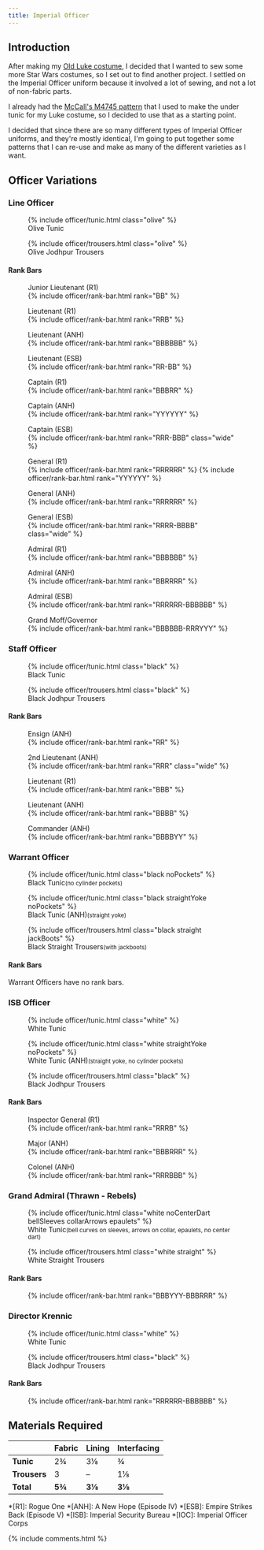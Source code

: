 ```yaml
---
title: Imperial Officer
---
```


<link rel="stylesheet" type="text/css" href="{{ '/assets/css/imperial-officer.css?v=' | append: site.github.build_revision | relative_url }}" />

## Introduction

After making my [Old Luke costume](/costuming/luke-tfa.html), I decided that I wanted to sew some more Star Wars costumes, so I set out to find another project. I settled on the Imperial Officer uniform because it involved a lot of sewing, and not a lot of non-fabric parts.

I already had the [McCall's M4745 pattern](https://mccallpattern.mccall.com/m4745) that I used to make the under tunic for my Luke costume, so I decided to use that as a starting point.

I decided that since there are so many different types of Imperial Officer uniforms, and they're mostly identical, I'm going to put together some patterns that I can re-use and make as many of the different varieties as I want.

## Officer Variations

### Line Officer
<figure>
	{% include officer/tunic.html class="olive" %}
	<figcaption>Olive Tunic</figcaption>
</figure>
<figure>
	{% include officer/trousers.html class="olive" %}
	<figcaption>Olive Jodhpur Trousers</figcaption>
</figure>

#### Rank Bars
<figure>
	<figcaption>Junior Lieutenant (R1)</figcaption>
	{% include officer/rank-bar.html rank="BB" %}
</figure>
<figure>
	<figcaption>Lieutenant (R1)</figcaption>
	{% include officer/rank-bar.html rank="RRB" %}
</figure>
<figure>
	<figcaption>Lieutenant (ANH)</figcaption>
	{% include officer/rank-bar.html rank="BBBBBB" %}
</figure>
<figure>
	<figcaption>Lieutenant (ESB)</figcaption>
	{% include officer/rank-bar.html rank="RR-BB" %}
</figure>
<figure>
	<figcaption>Captain (R1)</figcaption>
	{% include officer/rank-bar.html rank="BBBRR" %}
</figure>
<figure>
	<figcaption>Captain (ANH)</figcaption>
	{% include officer/rank-bar.html rank="YYYYYY" %}
</figure>
<figure>
	<figcaption>Captain (ESB)</figcaption>
	{% include officer/rank-bar.html rank="RRR-BBB" class="wide" %}
</figure>
<figure>
	<figcaption>General (R1)</figcaption>
	{% include officer/rank-bar.html rank="RRRRRR" %}
	{% include officer/rank-bar.html rank="YYYYYY" %}
</figure>
<figure>
	<figcaption>General (ANH)</figcaption>
	{% include officer/rank-bar.html rank="RRRRRR" %}
</figure>
<figure>
	<figcaption>General (ESB)</figcaption>
	{% include officer/rank-bar.html rank="RRRR-BBBB" class="wide" %}
</figure>
<figure>
	<figcaption>Admiral (R1)</figcaption>
	{% include officer/rank-bar.html rank="BBBBBB" %}
</figure>
<figure>
	<figcaption>Admiral (ANH)</figcaption>
	{% include officer/rank-bar.html rank="BBRRRR" %}
</figure>
<figure>
	<figcaption>Admiral (ESB)</figcaption>
	{% include officer/rank-bar.html rank="RRRRRR-BBBBBB" %}
</figure>
<figure>
	<figcaption>Grand Moff/<wbr/>Governor</figcaption>
	{% include officer/rank-bar.html rank="BBBBBB-RRRYYY" %}
</figure>

### Staff Officer
<figure>
	{% include officer/tunic.html class="black" %}
	<figcaption>Black Tunic</figcaption>
</figure>
<figure>
	{% include officer/trousers.html class="black" %}
	<figcaption>Black Jodhpur Trousers</figcaption>
</figure>

#### Rank Bars
<figure>
	<figcaption>Ensign (ANH)</figcaption>
	{% include officer/rank-bar.html rank="RR" %}
</figure>
<figure>
	<figcaption>2nd Lieutenant (ANH)</figcaption>
	{% include officer/rank-bar.html rank="RRR" class="wide" %}
</figure>
<figure>
	<figcaption>Lieutenant (R1)</figcaption>
	{% include officer/rank-bar.html rank="BBB" %}
</figure>
<figure>
	<figcaption>Lieutenant (ANH)</figcaption>
	{% include officer/rank-bar.html rank="BBBB" %}
</figure>
<figure>
	<figcaption>Commander (ANH)</figcaption>
	{% include officer/rank-bar.html rank="BBBBYY" %}
</figure>

### Warrant Officer
<figure>
	{% include officer/tunic.html class="black noPockets" %}
	<figcaption>Black Tunic<small>(no cylinder pockets)</small></figcaption>
</figure>
<figure>
	{% include officer/tunic.html class="black straightYoke noPockets" %}
	<figcaption>Black Tunic (ANH)<small>(straight yoke)</small></figcaption>
</figure>
<figure>
	{% include officer/trousers.html class="black straight jackBoots" %}
	<figcaption>Black Straight Trousers<small>(with jackboots)</small></figcaption>
</figure>

#### Rank Bars
Warrant Officers have no rank bars.

### ISB Officer
<figure>
	{% include officer/tunic.html class="white" %}
	<figcaption>White Tunic</figcaption>
</figure>
<figure>
	{% include officer/tunic.html class="white straightYoke noPockets" %}
	<figcaption>White Tunic (ANH)<small>(straight yoke,<wbr/> no cylinder pockets)</small></figcaption>
</figure>
<figure>
	{% include officer/trousers.html class="black" %}
	<figcaption>Black Jodhpur Trousers</figcaption>
</figure>

#### Rank Bars
<figure>
	<figcaption>Inspector General (R1)</figcaption>
	{% include officer/rank-bar.html rank="RRRB" %}
</figure>
<figure>
	<figcaption>Major (ANH)</figcaption>
	{% include officer/rank-bar.html rank="BBBRRR" %}
</figure>
<figure>
	<figcaption>Colonel (ANH)</figcaption>
	{% include officer/rank-bar.html rank="RRRBBB" %}
</figure>

### Grand Admiral (Thrawn - Rebels)
<figure>
	{% include officer/tunic.html class="white noCenterDart bellSleeves collarArrows epaulets" %}
	<figcaption>White Tunic<small>(bell curves on sleeves,<wbr/> arrows on collar,<wbr/> epaulets,<wbr/> no center dart)</small></figcaption>
</figure>
<figure>
	{% include officer/trousers.html class="white straight" %}
	<figcaption>White Straight Trousers</figcaption>
</figure>

#### Rank Bars
<figure>
	{% include officer/rank-bar.html rank="BBBYYY-BBBRRR" %}
</figure>

### Director Krennic
<figure>
	{% include officer/tunic.html class="white" %}
	<figcaption>White Tunic</figcaption>
</figure>
<figure>
	{% include officer/trousers.html class="black" %}
	<figcaption>Black Jodhpur Trousers</figcaption>
</figure>

#### Rank Bars
<figure>
	{% include officer/rank-bar.html rank="RRRRRR-BBBBBB" %}
</figure>

## Materials Required

|  | **Fabric** | **Lining** | **Interfacing** |
|---|---|---|---|
| **Tunic** | 2¾ | 3⅛ | ¾ |
| **Trousers** | 3 | – | 1⅛ |
| **Total** | **5¾** | **3⅛** | **3⅛** |

*[R1]: Rogue One
*[ANH]: A New Hope (Episode IV)
*[ESB]: Empire Strikes Back (Episode V)
*[ISB]: Imperial Security Bureau
*[IOC]: Imperial Officer Corps

<script type="text/javascript" src="{{ '/assets/js/imperial-officer.js?v=' | append: site.github.build_revision | relative_url }}"></script>

{% include comments.html %}
